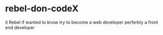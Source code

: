# rebel-don-codeX

it Rebel if wanted to know
try to become a web developer perferbly a front end developer
